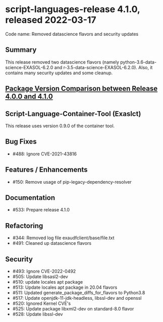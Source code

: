 # script-languages-release 4.1.0, released 2022-03-17

Code name: Removed datascience flavors and security updates

## Summary

This release removed two datascience flavors (namely python-3.6-data-science-EXASOL-6.2.0 and r-3.5-data-science-EXASOL-6.2.0). Also, it contains many security updates and some cleanup.

## [Package Version Comparison between Release 4.0.0 and 4.1.0](package_diffs/4.1.0/README.md)
  
## Script-Language-Container-Tool (Exaslct)

This release uses version 0.9.0 of the container tool.

## Bug Fixes

 - #488: Ignore CVE-2021-43816

## Features / Enhancements

 - #150: Remove usage of pip-legacy-dependency-resolver

## Documentation

 - #533: Prepare release 4.1.0

## Refactoring

 - #344: Removed log file exaudfclient/base/file.txt 
 - #491: Cleaned up datascience flavors

## Security

 - #493: Ignore CVE-2022-0492
 - #505: Update libsasl2-dev
 - #510: update locales apt package
 - #513: Update locales apt package in 20.04 flavors
 - #511: Updated generate_package_diffs_for_flavors to Python3.8
 - #517: Update openjdk-11-jdk-headless, libssl-dev and openssl
 - #520: Ignored Kernel CVE's
 - #525: Update package libxml2-dev on standard-8.0 flavor
 - #528: Update libssl-dev